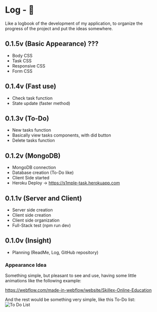 # Log - 📶

Like a logbook of the development of my application, to organize the progress of the project and put the ideas somewhere.

## 0.1.5v (Basic Appearance) ???
  - Body CSS
  - Task CSS
  - Responsive CSS
  - Form CSS 

## 0.1.4v (Fast use)
  - Check task function 
  - State update (faster method)

## 0.1.3v (To-Do)
  - New tasks function
  - Basically view tasks components, with did button
  - Delete tasks function

## 0.1.2v (MongoDB)
  - MongoDB connection
  - Database creation (To-Do like)
  - Client Side started
  - Heroku Deploy -> https://s1mple-task.herokuapp.com 

## 0.1.1v (Server and Client)
  - Server side creation
  - Client side creation
  - Client side organization
  - Full-Stack test (npm run dev)

## 0.1.0v (Insight)
  - Planning (ReadMe, Log, GitHub repository)

  ### Appearance Idea
  Something simple, but pleasant to see and use, having some little animations like the following example:
  
  https://webflow.com/made-in-webflow/website/Skillex-Online-Education 
  
  And the rest would be something very simple, like this To-Do list:
  <img align="center" alt="To Do List" src="https://i.pinimg.com/564x/4f/d0/1a/4fd01a3f787a4725953df64453af8571.jpg">
